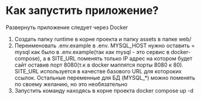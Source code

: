 <h1>Как запустить приложение?</h1>

Развернуть приложение следует через Docker

1) Создать папку runtime в корне проекта и папку assets в папке web/
2) Переименовать .env.example в .env. MYSQL_HOST нужно оставить = mysql как было в .env.example(так как mysql - это сервис в docker-compose), а в SITE_URL поменять только IP адрес на котором будет сайт оставив порт 8080(т.к в docker маппятся порты 8080 к 80). SITE_URL используется
в качестве базового URL для котороких ссылок. Остальные переменные для БД (MYSQL_*) можно поменять по своему желанию, но это необязательно
4) Запустить команду находясь в корне проекта docker compose up -d

